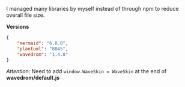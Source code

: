 I managed many libraries by myself instead of through npm to reduce overall file size.

**Versions**
```json
{
    "mermaid": "6.0.0",
    "plantuml": "8045",
    "wavedrom": "1.4.0"
}
```  

*Attention*: Need to add `window.WaveSkin = WaveSkin` at the end of **wavedrom/default.js**
